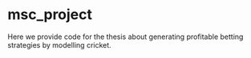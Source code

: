 # msc_project
Here we provide code for the thesis about generating profitable betting strategies by modelling cricket. 

